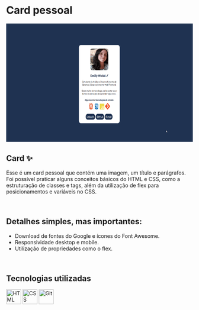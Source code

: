 # Card pessoal

<img src="./src/images/gif-card.gif" alt="Gif do layout" widht="420px" height="320px">

## Card ✨

Esse é um card pessoal que contém uma imagem, um título e parágrafos. Foi possível praticar alguns conceitos básicos do HTML e CSS, como a estruturação de classes e tags, além da utilização de flex para posicionamentos e variáveis no CSS.

<br>

## Detalhes simples, mas importantes:
- Download de fontes do Google e ícones do Font Awesome.
- Responsividade desktop e mobile.
- Utilização de propriedades como o flex.

<br>


## Tecnologias utilizadas
<div style="display: inline_block">
  <img src="https://cdn.jsdelivr.net/gh/devicons/devicon/icons/html5/html5-plain-wordmark.svg" title="HTML" width="40" height="40"/> 
  <img src="https://cdn.jsdelivr.net/gh/devicons/devicon/icons/css3/css3-plain-wordmark.svg" title="CSS" width="40" height="40"/>
  <img src="https://cdn.jsdelivr.net/gh/devicons/devicon/icons/git/git-original.svg" title="Git" width="40" height="40"/>
</div>